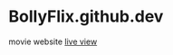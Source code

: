 # BollyFlix.github.dev
 movie website
[live view](https://banti067.github.io/BollyFlix.github.dev/)

